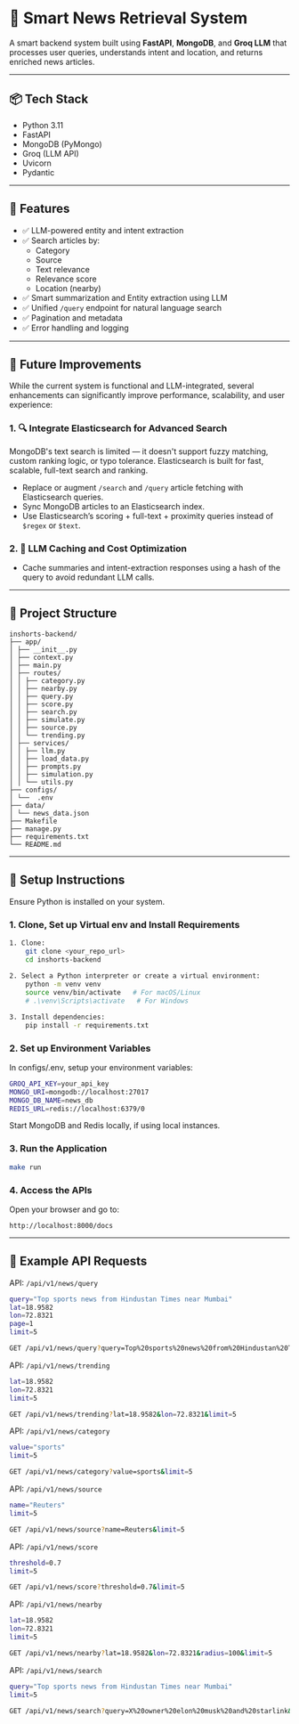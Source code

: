 # 📰 Smart News Retrieval System

A smart backend system built using **FastAPI**, **MongoDB**, and **Groq LLM** that processes user queries, understands intent and location, and returns enriched news articles.

---

## 📦 Tech Stack

- Python 3.11
- FastAPI
- MongoDB (PyMongo)
- Groq (LLM API)
- Uvicorn
- Pydantic

---

## 🚀 Features

- ✅ LLM-powered entity and intent extraction
- ✅ Search articles by:
  - Category
  - Source
  - Text relevance
  - Relevance score
  - Location (nearby)
- ✅ Smart summarization and Entity extraction using LLM
- ✅ Unified `/query` endpoint for natural language search
- ✅ Pagination and metadata
- ✅ Error handling and logging

---

## 🔮 Future Improvements

While the current system is functional and LLM-integrated, several enhancements can significantly improve performance, scalability, and user experience:

### 1. 🔍 Integrate Elasticsearch for Advanced Search

MongoDB's text search is limited — it doesn't support fuzzy matching, custom ranking logic, or typo tolerance. Elasticsearch is built for fast, scalable, full-text search and ranking.
 
- Replace or augment `/search` and `/query` article fetching with Elasticsearch queries.
- Sync MongoDB articles to an Elasticsearch index.
- Use Elasticsearch’s scoring + full-text + proximity queries instead of `$regex` or `$text`.

### 2. 🧠 LLM Caching and Cost Optimization
- Cache summaries and intent-extraction responses using a hash of the query to avoid redundant LLM calls.

---

## 📂 Project Structure
```
inshorts-backend/
├── app/
│ ├── __init__.py
│ ├── context.py
│ ├── main.py
│ ├── routes/
│ │ ├── category.py
│ │ ├── nearby.py
│ │ ├── query.py
│ │ ├── score.py
│ │ ├── search.py
│ │ ├── simulate.py
│ │ ├── source.py
│ │ └── trending.py
│ ├── services/
│ │ ├── llm.py
│ │ ├── load_data.py
│ │ ├── prompts.py
│ │ ├── simulation.py
│ │ └── utils.py
├── configs/
│ └──  .env
├── data/
│ └── news_data.json
├── Makefile
├── manage.py
├── requirements.txt
└── README.md
```

---

## 🔧 Setup Instructions
Ensure Python is installed on your system.

### 1. Clone, Set up Virtual env and Install Requirements

```bash
1. Clone:
    git clone <your_repo_url>
    cd inshorts-backend
    
2. Select a Python interpreter or create a virtual environment:
    python -m venv venv
    source venv/bin/activate   # For macOS/Linux
    # .\venv\Scripts\activate   # For Windows

3. Install dependencies:
    pip install -r requirements.txt
```


### 2. Set up Environment Variables
In configs/.env, setup your environment variables:
```bash
GROQ_API_KEY=your_api_key
MONGO_URI=mongodb://localhost:27017
MONGO_DB_NAME=news_db
REDIS_URL=redis://localhost:6379/0
```
Start MongoDB and Redis locally, if using local instances.
### 3. Run the Application
```bash
make run
```

### 4. Access the APIs
Open your browser and go to:
```
http://localhost:8000/docs
```
---

## 📘 Example API Requests
API: `/api/v1/news/query`
```bash
query="Top sports news from Hindustan Times near Mumbai"
lat=18.9582
lon=72.8321
page=1
limit=5

GET /api/v1/news/query?query=Top%20sports%20news%20from%20Hindustan%20Times%20near%20Mumbai&lat=18.9582&lon=72.8321&page=1&limit=5
```

API: `/api/v1/news/trending`
```bash
lat=18.9582
lon=72.8321
limit=5

GET /api/v1/news/trending?lat=18.9582&lon=72.8321&limit=5
```

API: `/api/v1/news/category`
```bash
value="sports"
limit=5

GET /api/v1/news/category?value=sports&limit=5
```

API: `/api/v1/news/source`
```bash
name="Reuters"
limit=5

GET /api/v1/news/source?name=Reuters&limit=5
```

API: `/api/v1/news/score`
```bash
threshold=0.7
limit=5

GET /api/v1/news/score?threshold=0.7&limit=5
```

API: `/api/v1/news/nearby`
```bash
lat=18.9582
lon=72.8321
limit=5

GET /api/v1/news/nearby?lat=18.9582&lon=72.8321&radius=100&limit=5
```

API: `/api/v1/news/search`
```bash
query="Top sports news from Hindustan Times near Mumbai"
limit=5

GET /api/v1/news/search?query=X%20owner%20elon%20musk%20and%20starlink&limit=5
```